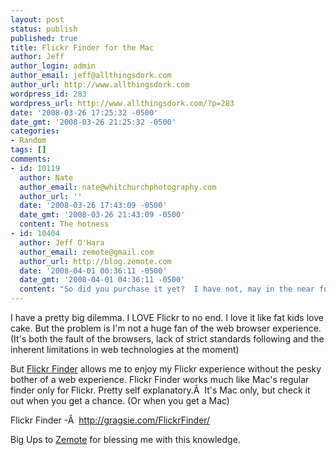 ```yaml
---
layout: post
status: publish
published: true
title: Flickr Finder for the Mac
author: Jeff
author_login: admin
author_email: jeff@allthingsdork.com
author_url: http://www.allthingsdork.com
wordpress_id: 283
wordpress_url: http://www.allthingsdork.com/?p=283
date: '2008-03-26 17:25:32 -0500'
date_gmt: '2008-03-26 21:25:32 -0500'
categories:
- Random
tags: []
comments:
- id: 10119
  author: Nate
  author_email: nate@whitchurchphotography.com
  author_url: ''
  date: '2008-03-26 17:43:09 -0500'
  date_gmt: '2008-03-26 21:43:09 -0500'
  content: The hotness
- id: 10404
  author: Jeff O'Hara
  author_email: zemote@gmail.com
  author_url: http://blog.zemote.com
  date: '2008-04-01 00:36:11 -0500'
  date_gmt: '2008-04-01 04:36:11 -0500'
  content: "So did you purchase it yet?  I have not, may in the near future though.\r\n\r\n-Jeff"
---
```

<p>I have a pretty big dilemma. I LOVE Flickr to no end. I love it like fat kids love cake. But the problem is I'm not a huge fan of the web browser experience. (It's both the fault of the browsers, lack of strict standards following and the inherent limitations in web technologies at the moment)</p>
<p>But <a href="http://gragsie.com/FlickrFinder/">Flickr Finder</a> allows me to enjoy my Flickr experience without the pesky bother of a web experience. Flickr Finder works much like Mac's regular finder only for Flickr. Pretty self explanatory.&Acirc;&nbsp; It's Mac only, but check it out when you get a chance. (Or when you get a Mac)</p>
<p>Flickr Finder -&Acirc;&nbsp; <a href="http://gragsie.com/FlickrFinder/">http://gragsie.com/FlickrFinder/</a></p>
<p>Big Ups to <a href="http://blog.zemote.com/" target="_blank">Zemote</a> for blessing me with this knowledge.</p>

